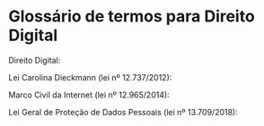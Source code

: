 # Glossário de termos para Direito Digital

Direito Digital:

Lei Carolina Dieckmann (lei nº 12.737/2012):

Marco Civil da Internet (lei nº 12.965/2014):

Lei Geral de Proteção de Dados Pessoais (lei nº 13.709/2018):
